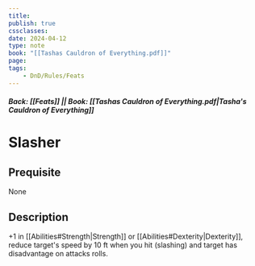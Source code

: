 ```yaml
---
title:
publish: true
cssclasses:
date: 2024-04-12
type: note
book: "[[Tashas Cauldron of Everything.pdf]]"
page: 
tags:
    - DnD/Rules/Feats
---
```


##### Back: [[Feats]] || Book: [[Tashas Cauldron of Everything.pdf|Tasha's Cauldron of Everything]]

# Slasher


## Prequisite 
None

## Description
+1 in [[Abilities#Strength|Strength]] or [[Abilities#Dexterity|Dexterity]], reduce target's speed by 10 ft when you hit (slashing) and target has disadvantage on attacks rolls.